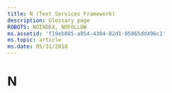 ```yaml
---
title: N (Text Services Framework)
description: Glossary page
ROBOTS: NOINDEX, NOFOLLOW
ms.assetid: 'f19eb885-a854-4304-82d1-05065dd496c1'
ms.topic: article
ms.date: 05/31/2018
---
```


# N

<dl> <dt>

<span id="tsf.n__1_gly"></span><span id="TSF.N__1_GLY"></span>
</dt> <dd></dd> </dl>

 

 




